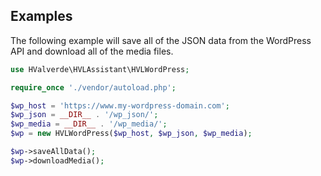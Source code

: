 ## Examples

The following example will save all of the JSON data from the WordPress API and download all of the media files.

```php
use HValverde\HVLAssistant\HVLWordPress;

require_once './vendor/autoload.php';

$wp_host = 'https://www.my-wordpress-domain.com';
$wp_json = __DIR__ . '/wp_json/';
$wp_media = __DIR__ . '/wp_media/';
$wp = new HVLWordPress($wp_host, $wp_json, $wp_media);

$wp->saveAllData();
$wp->downloadMedia();
```